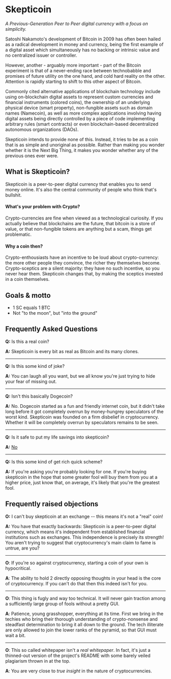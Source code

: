# Skepticoin

_A Previous-Generation Peer to Peer digital currency with a focus on simplicity._

Satoshi Nakamoto's development of Bitcoin in 2009 has often been hailed as a
radical development in money and currency, being the first example of a digital
asset which simultaneously has no backing or intrinsic value and no centralized
issuer or controller. 

However, another - arguably more important - part of the Bitcoin experiment is
that of a never-ending race between technobabble and promises of future utility
on the one hand, and cold hard reality on the other. Attention is rapidly
starting to shift to this other aspect of Bitcoin.

Commonly cited alternative applications of blockchain technology include using
on-blockchain digital assets to represent custom currencies and financial
instruments (colored coins), the ownership of an underlying physical device
(smart property), non-fungible assets such as domain names (Namecoin), as well
as more complex applications involving having digital assets being directly
controlled by a piece of code implementing arbitrary rules (smart contracts) or
even blockchain-based decentralized autonomous organizations (DAOs).

Skepticoin intends to provide none of this. Instead, it tries to be as a coin
that is as simple and unoriginal as possible. Rather than making you wonder
whether it is the Next Big Thing, it makes you wonder whether any of the
previous ones ever were.

## What is Skepticoin?

Skepticoin is a peer-to-peer digital currency that enables you to send money
online. It's also the central community of people who think that's bullshit.

#### What's your problem with Crypto?

Crypto-currencies are fine when viewed as a technological curiosity. If you
actually believe that blockchains are the future, that bitcoin is a store of
value, or that non-fungible tokens are anything but a scam, things get problematic.

#### Why a coin then?

Crypto-enthousiasts have an incentive to be loud about crypto-currency: the
more other people they convince, the richer they themselves become. Crypto-sceptics
are a silent majority: they have no such incentive, so you never hear them.
Skepticoin changes that, by making the sceptics invested in a coin themselves.

## Goals & motto

* 1 SC equals 1 BTC
* Not "to the moon", but "into the ground"

## Frequently Asked Questions

**Q:** Is this a real coin?

**A:** Skepticoin is every bit as real as Bitcoin and its many clones.

---

**Q:** Is this some kind of joke?

**A:** You can laugh all you want, but we all know you're just trying to hide your fear of missing out.

---

**Q:** Isn't this basically Dogecoin?

**A:** No. Dogecoin started as a fun and friendly internet coin, but it didn't take long before it got completely overrun
       by money-hungrey speculators of the worst kind. Skepticoin was founded on a firm disbelief in cryptocurrency. Whether
       it will be completely overrun by speculators remains to be seen.

---

**Q:** Is it safe to put my life savings into skepticoin?

**A:** [No](https://github.com/skepticoin/skepticoin/blob/master/docs/security.md)

---

**Q:** Is this some kind of get rich quick scheme?

**A:** If you're asking you're probably looking for one. If you're buying skepticoin in the hope that some greater fool
       will buy them from you at a higher price, just know that, on average, it's likely that you're the greatest fool.


## Frequently raised objections

**O:** I can't buy skepticoin at an exchange -- this means it's not a "real" coin!

**A:** You have that exactly backwards: Skepticoin is a peer-to-peer digital currency, which means it's independent from
       established financial institutions such as exchanges. This independence is precisely its strength! You aren't
       trying to suggest that cryptocurrency's main claim to fame is untrue, are you?

---

**O**: If you're so against cryptocurrency, starting a coin of your own is hypocritical.

**A**: The ability to hold 2 directly opposing thoughts in your head is the core of cryptocurrency. If you can't do that
       then this indeed isn't for you.

---

**O**: This thing is fugly and way too technical. It will never gain traction among a sufficiently large group of fools
       without a pretty GUI.

**A**: Patience, young grasshopper, everything at its time. First we bring in the techies who bring their thorough
       understanding of crypto-nonsense and steadfast determination to bring it all down to the ground. The tech
       illiterate are only allowed to join the lower ranks of the pyramid, so that GUI must wait a bit.

---

**O**: This so called whitepaper isn't a _real whitepaper_. In fact, it's just a thinned-out version of the project's
       README with some barely veiled plagiarism thrown in at the top.

**A**: You are very close to _true insight_ in the nature of cryptocurrencies.
